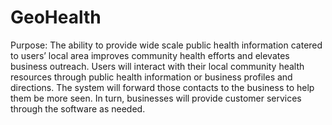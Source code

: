 # GeoHealth

Purpose:
The ability to provide wide scale public health information catered to users’ local area improves community health efforts and elevates business outreach. Users will interact with their local community health resources through public health information or business profiles and directions. The system will forward those contacts to the business to help them be more seen. In turn, businesses will provide customer services through the software as needed.
